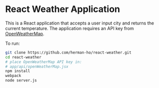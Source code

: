 # React Weather Application
This is a React application that accepts a user input city and returns the
current temperature. The application requires an API key from
[OpenWeatherMap](https://openweathermap.org/).

To run:
```bash
git clone https://github.com/herman-ho/react-weather.git
cd react-weather
# place OpenWeatherMap API key in:
# app/api/openWeatherMap.jsx
npm install
webpack
node server.js
```

